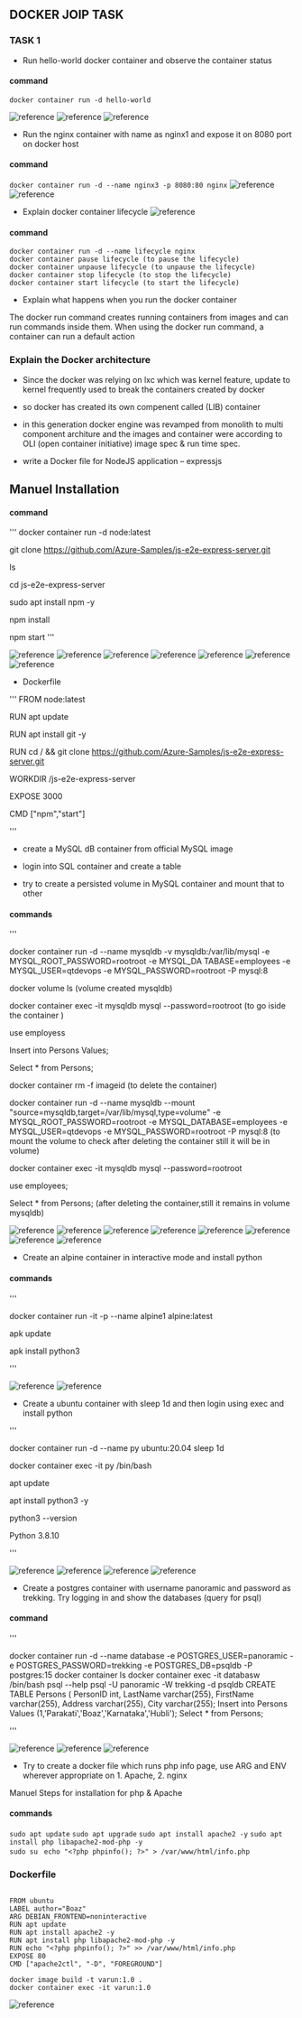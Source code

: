 DOCKER JOIP TASK
-----------------

### TASK 1

* Run hello-world docker container and observe the container status

#### command

`docker container run -d hello-world`


![reference](./images/1.png)
![reference](./images/2.png)
![reference](./images/3.png)


* Run the nginx container with name as nginx1 and expose it 
on 8080 port on docker host

#### command
`docker container run -d --name nginx3 -p 8080:80 nginx`
![reference](./images/4.png)
![reference](./images/5.png)

* Explain docker container lifecycle
![reference](./images/6.png)
#### command
 ```
docker container run -d --name lifecycle nginx
docker container pause lifecycle (to pause the lifecycle)
docker container unpause lifecycle (to unpause the lifecycle)
docker container stop lifecycle (to stop the lifecycle)
docker container start lifecycle (to start the lifecycle)

```
* Explain what happens when you run the docker container

The docker run command creates running containers from images and can run commands inside them. When using the docker run command, a container can run a default action 

### Explain the Docker architecture

* Since the docker was relying on lxc which was kernel feature, update to kernel frequently used to break the containers created by docker 
* so docker has created its own compenent called (LIB) container 
* in this generation docker engine was revamped from monolith to multi component architure and the images and container were according to OLI (open container initiative) image spec & run time spec.

* write a Docker file for NodeJS application – expressjs

 Manuel Installation 
---------------------
#### command

'''
docker container run -d node:latest

git clone https://github.com/Azure-Samples/js-e2e-express-server.git 

ls 

cd js-e2e-express-server

sudo apt install npm -y

npm install

npm start 
'''

![reference](./images/7.png)
![reference](./images/8.png)
![reference](./images/9.png)
![reference](./images/10.png)
![reference](./images/11.png)
![reference](./images/12.png)
![reference](./images/13.png)

* Dockerfile

'''
FROM node:latest

RUN apt update

RUN apt install git -y

RUN cd / && git clone https://github.com/Azure-Samples/js-e2e-express-server.git

WORKDIR /js-e2e-express-server

EXPOSE 3000

CMD ["npm","start"]

'''

* create a MySQL dB container from official MySQL image

* login into SQL container and create a table 

* try to create a persisted volume in MySQL container and 
mount that to other

#### commands

'''
 
docker container run -d --name mysqldb -v mysqldb:/var/lib/mysql -e MYSQL_ROOT_PASSWORD=rootroot -e MYSQL_DA
TABASE=employees -e MYSQL_USER=qtdevops -e MYSQL_PASSWORD=rootroot -P mysql:8

docker volume ls (volume created mysqldb)

docker container exec -it mysqldb mysql --password=rootroot (to go iside the container )

use employess 

Insert into Persons Values;

 Select * from Persons;

 docker container rm -f imageid (to delete the container)

  docker container run -d --name mysqldb --mount "source=mysqldb,target=/var/lib/mysql,type=volume" -e MYSQL_ROOT_PASSWORD=rootroot -e MYSQL_DATABASE=employees -e MYSQL_USER=qtdevops -e MYSQL_PASSWORD=rootroot -P mysql:8 (to mount the volume to check after deleting the container still it will be in volume)

docker container exec -it mysqldb mysql --password=rootroot

use employees;

Select * from Persons; (after deleting the container,still it remains in volume mysqldb)

![reference](./images/14.png)
![reference](./images/15.png)
![reference](./images/16.png)
![reference](./images/17.png)
![reference](./images/18.png)
![reference](./images/19.png)
![reference](./images/20.png)
![reference](./images/21.png)

* Create an alpine container in interactive mode and install 
python

#### commands

 '''

  docker container run -it -p --name alpine1 alpine:latest

  apk update 

  apk install python3

  '''

  ![reference](./images/22.png)
  ![reference](./images/23.png)

  * Create a ubuntu container with sleep 1d and then login 
using exec and install python

'''

 docker container run -d --name py ubuntu:20.04 sleep 1d

 docker container exec -it py /bin/bash

 apt update

 apt install python3 -y

 python3 --version

 Python 3.8.10

 '''

 ![reference](./images/24.png)
 ![reference](./images/25.png)
 ![reference](./images/26.png)
 ![reference](./images/27.png)

 * Create a postgres container with username panoramic and 
password as trekking. Try logging in and show the 
databases (query for psql)

#### command

'''

 docker container run -d --name database -e POSTGRES_USER=panoramic -e POSTGRES_PASSWORD=trekking -e POSTGRES_DB=psqldb -P postgres:15
 docker container ls
 docker container exec -it databasw /bin/bash
 psql --help
 psql -U panoramic -W  trekking -d psqldb
  CREATE TABLE Persons (
    PersonID int,
    LastName varchar(255),
    FirstName varchar(255),
    Address varchar(255),
    City varchar(255);
    Insert into Persons Values (1,'Parakati','Boaz','Karnataka','Hubli');
    Select * from Persons;

'''

![reference](./images/28.png)
![reference](./images/29.png)
![reference](./images/30.png)

* Try to create a docker file which runs php info page, use ARG
and ENV wherever appropriate on 1. Apache, 2. nginx

Manuel Steps for installation for php & Apache

#### commands

`sudo apt update`
`sudo apt upgrade` 
`sudo apt install apache2 -y`
`sudo apt install php libapache2-mod-php -y`   
`sudo su`
` echo "<?php phpinfo(); ?>" > /var/www/html/info.php`

### Dockerfile 

```

FROM ubuntu
LABEL author="Boaz"
ARG DEBIAN_FRONTEND=noninteractive
RUN apt update 
RUN apt install apache2 -y
RUN apt install php libapache2-mod-php -y
RUN echo "<?php phpinfo(); ?>" >> /var/www/html/info.php
EXPOSE 80
CMD ["apache2ctl", "-D", "FOREGROUND"]

docker image build -t varun:1.0 .
docker container exec -it varun:1.0

```

![reference](./images/31.png)






